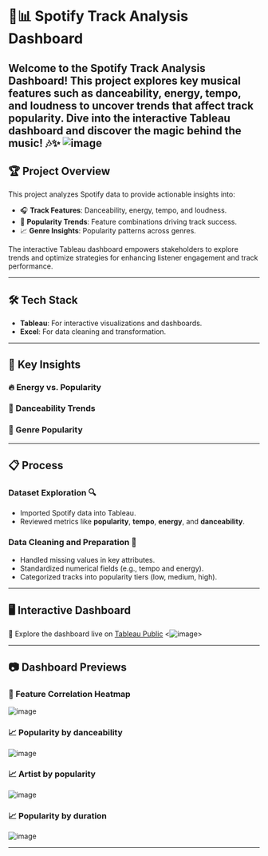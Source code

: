 # 🎵📊 Spotify Track Analysis Dashboard

Welcome to the **Spotify Track Analysis Dashboard**! This project explores key musical features such as danceability, energy, tempo, and loudness to uncover trends that affect track popularity. Dive into the interactive Tableau dashboard and discover the magic behind the music! 🎶✨
![image](https://github.com/user-attachments/assets/9dcd523f-8c5f-43a6-bc8a-f7a2ab8d4e03)
---

## 🏆 **Project Overview**

This project analyzes Spotify data to provide actionable insights into:
- 🎧 **Track Features**: Danceability, energy, tempo, and loudness.
- 🌟 **Popularity Trends**: Feature combinations driving track success.
- 📈 **Genre Insights**: Popularity patterns across genres.

The interactive Tableau dashboard empowers stakeholders to explore trends and optimize strategies for enhancing listener engagement and track performance.

---

## 🛠️ **Tech Stack**

- **Tableau**: For interactive visualizations and dashboards.
- **Excel**: For data cleaning and transformation.
  
---

## 🚀 **Key Insights**
### 🔥 Energy vs. Popularity
### 💃 Danceability Trends
### 🎸 Genre Popularity

---

## 📋 **Process**

### Dataset Exploration 🔍
- Imported Spotify data into Tableau.
- Reviewed metrics like **popularity**, **tempo**, **energy**, and **danceability**.
  

### Data Cleaning and Preparation 🧹
- Handled missing values in key attributes.
- Standardized numerical fields (e.g., tempo and energy).
- Categorized tracks into popularity tiers (low, medium, high).
  
---

## 🖥️ **Interactive Dashboard**
🎯 Explore the dashboard live on [Tableau Public](#) <![image](https://github.com/user-attachments/assets/dfb35a5c-6554-4fdf-bbff-54fd4c785e05)>

---

## 📷 **Dashboard Previews**

### 🔧 Feature Correlation Heatmap
![image](https://github.com/user-attachments/assets/4e4be951-75f0-472f-b0fc-1cd095e11fce)

### 📈 Popularity by danceability
![image](https://github.com/user-attachments/assets/cb0b4d87-4096-41e2-b4f9-d3d9e086976e)

### 📈 Artist by popularity
![image](https://github.com/user-attachments/assets/fba14e2a-79fe-49dc-a814-1e90143398fc)

### 📈 Popularity by duration
![image](https://github.com/user-attachments/assets/7b705fb5-14ef-44ea-9f39-8700288fe9a9)

---


